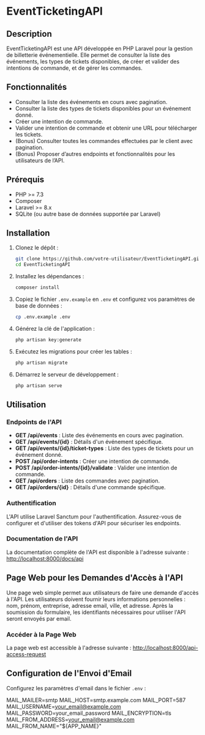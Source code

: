 # EventTicketingAPI

## Description

EventTicketingAPI est une API développée en PHP Laravel pour la gestion de billetterie événementielle. Elle permet de consulter la liste des événements, les types de tickets disponibles, de créer et valider des intentions de commande, et de gérer les commandes.

## Fonctionnalités

- Consulter la liste des événements en cours avec pagination.
- Consulter la liste des types de tickets disponibles pour un événement donné.
- Créer une intention de commande.
- Valider une intention de commande et obtenir une URL pour télécharger les tickets.
- (Bonus) Consulter toutes les commandes effectuées par le client avec pagination.
- (Bonus) Proposer d’autres endpoints et fonctionnalités pour les utilisateurs de l’API.

## Prérequis

- PHP >= 7.3
- Composer
- Laravel >= 8.x
- SQLite (ou autre base de données supportée par Laravel)

## Installation

1. Clonez le dépôt :

    ```bash
    git clone https://github.com/votre-utilisateur/EventTicketingAPI.git
    cd EventTicketingAPI
    ```

2. Installez les dépendances :

    ```bash
    composer install
    ```

3. Copiez le fichier `.env.example` en `.env` et configurez vos paramètres de base de données :

    ```bash
    cp .env.example .env
    ```

4. Générez la clé de l'application :

    ```bash
    php artisan key:generate
    ```

5. Exécutez les migrations pour créer les tables :

    ```bash
    php artisan migrate
    ```

6. Démarrez le serveur de développement :

    ```bash
    php artisan serve
    ```

## Utilisation

### Endpoints de l'API

- **GET /api/events** : Liste des événements en cours avec pagination.
- **GET /api/events/{id}** : Détails d'un événement spécifique.
- **GET /api/events/{id}/ticket-types** : Liste des types de tickets pour un événement donné.
- **POST /api/order-intents** : Créer une intention de commande.
- **POST /api/order-intents/{id}/validate** : Valider une intention de commande.
- **GET /api/orders** : Liste des commandes avec pagination.
- **GET /api/orders/{id}** : Détails d'une commande spécifique.

### Authentification

L'API utilise Laravel Sanctum pour l'authentification. Assurez-vous de configurer et d'utiliser des tokens d'API pour sécuriser les endpoints.

### Documentation de l'API

La documentation complète de l'API est disponible à l'adresse suivante :
[http://localhost:8000/docs/api](http://localhost:8000/docs/api)

## Page Web pour les Demandes d'Accès à l'API

Une page web simple permet aux utilisateurs de faire une demande d'accès à l'API. Les utilisateurs doivent fournir leurs informations personnelles : nom, prénom, entreprise, adresse email, ville, et adresse. Après la soumission du formulaire, les identifiants nécessaires pour utiliser l'API seront envoyés par email.

### Accéder à la Page Web

La page web est accessible à l'adresse suivante :
[http://localhost:8000/api-access-request](http://localhost:8000/api-access-request)

## Configuration de l'Envoi d'Email

Configurez les paramètres d'email dans le fichier `.env` :

MAIL_MAILER=smtp
MAIL_HOST=smtp.example.com
MAIL_PORT=587
MAIL_USERNAME=<your_email@example.com>
MAIL_PASSWORD=your_email_password
MAIL_ENCRYPTION=tls
MAIL_FROM_ADDRESS=<your_email@example.com>
MAIL_FROM_NAME="${APP_NAME}"
